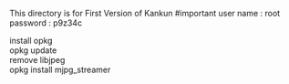 This directory is for First Version of Kankun
#important
user name : root
password  : p9z34c

install opkg<br/>
opkg update<br/>
remove libjpeg<br/>
opkg install mjpg_streamer<br/>
